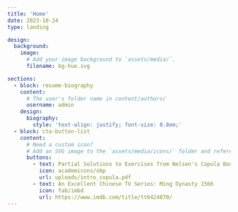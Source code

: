 ```yaml
---
title: 'Home'
date: 2023-10-24
type: landing

design:
  background:
    image:
      # Add your image background to `assets/media/`.
      filename: bg-hue.svg

sections:
  - block: resume-biography
    content:
      # The user's folder name in content/authors/
      username: admin
    design:
      biography:
        style: 'text-align: justify; font-size: 0.8em;'
  - block: cta-button-list
    content:
      # Need a custom icon?
      # Add an SVG image to the `assets/media/icons/` folder and reference it in the `icon` field below
      buttons:
        - text: Partial Solutions to Exercises from Nelsen's Copula Book (2nd Edition)
          icon: academicons/obp
          url: uploads/intro_copula.pdf
        - text: An Excellent Chinese TV Series: Ming Dynasty 1566
          icon: fab/imbd
          url: https://www.imdb.com/title/tt6424870/ 
---
```

